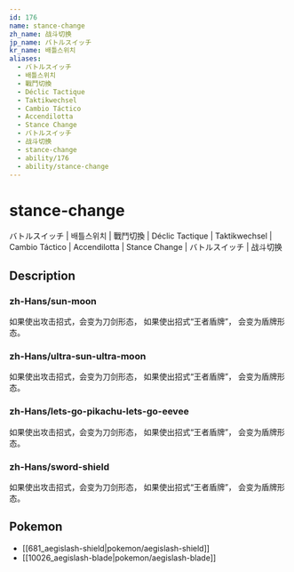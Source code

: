 ```yaml
---
id: 176
name: stance-change
zh_name: 战斗切换
jp_name: バトルスイッチ
kr_name: 배틀스위치
aliases:
  - バトルスイッチ
  - 배틀스위치
  - 戰鬥切換
  - Déclic Tactique
  - Taktikwechsel
  - Cambio Táctico
  - Accendilotta
  - Stance Change
  - バトルスイッチ
  - 战斗切换
  - stance-change
  - ability/176
  - ability/stance-change
---
```

# stance-change

バトルスイッチ | 배틀스위치 | 戰鬥切換 | Déclic Tactique | Taktikwechsel | Cambio Táctico | Accendilotta | Stance Change | バトルスイッチ | 战斗切换

## Description

### zh-Hans/sun-moon

如果使出攻击招式，会变为刀剑形态，
如果使出招式“王者盾牌”，
会变为盾牌形态。

### zh-Hans/ultra-sun-ultra-moon

如果使出攻击招式，会变为刀剑形态，
如果使出招式“王者盾牌”，
会变为盾牌形态。

### zh-Hans/lets-go-pikachu-lets-go-eevee

如果使出攻击招式，会变为刀剑形态，
如果使出招式“王者盾牌”，
会变为盾牌形态。

### zh-Hans/sword-shield

如果使出攻击招式，会变为刀剑形态，
如果使出招式“王者盾牌”，
会变为盾牌形态。

## Pokemon

- [[681_aegislash-shield|pokemon/aegislash-shield]]
- [[10026_aegislash-blade|pokemon/aegislash-blade]]

